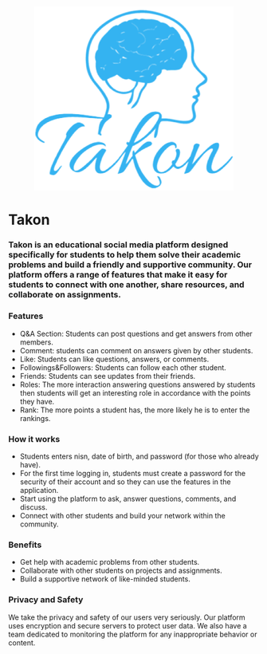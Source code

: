 <p align="center"><a href="https://github.com/AdamKandias/takon" target="_blank"><img src="https://github.com/AdamKandias/takon/blob/main/public/img/logo.png?raw=true" width="400" alt="Takon Logo"></a></p>

<h1>Takon</h1>
<h3>Takon is an educational social media platform designed specifically for students to help them solve their academic problems and build a friendly and supportive community. Our platform offers a range of features that make it easy for students to connect with one another, share resources, and collaborate on assignments.</h3>

<h3>Features</h3>
<ul>
<li>Q&A Section: Students can post questions and get answers from other members.</li>
<li>Comment: students can comment on answers given by other students.</li>
<li>Like: Students can like questions, answers, or comments.</li>
<li>Followings&Followers: Students can follow each other student.</li>
<li>Friends: Students can see updates from their friends.</li>
<li>Roles: The more interaction answering questions answered by students then students will get an interesting role in accordance with the points they have.</li>
<li>Rank: The more points a student has, the more likely he is to enter the rankings.</li>
</ul>

<h3>How it works</h3>
<ul>
<li>Students enters nisn, date of birth, and password (for those who already have).</li>
<li>For the first time logging in, students must create a password for the security of their account and so they can use the features in the application.</li>
<li>Start using the platform to ask, answer questions, comments, and discuss.</li>
<li>Connect with other students and build your network within the community.</li>
</ul>

<h3>Benefits</h3>
<ul>
<li>Get help with academic problems from other students.</li>
<li>Collaborate with other students on projects and assignments.</li>
<li>Build a supportive network of like-minded students.</li>
</ul>

<h3>Privacy and Safety</h3>
<p>We take the privacy and safety of our users very seriously. Our platform uses encryption and secure servers to protect user data. We also have a team dedicated to monitoring the platform for any inappropriate behavior or content.</p>
